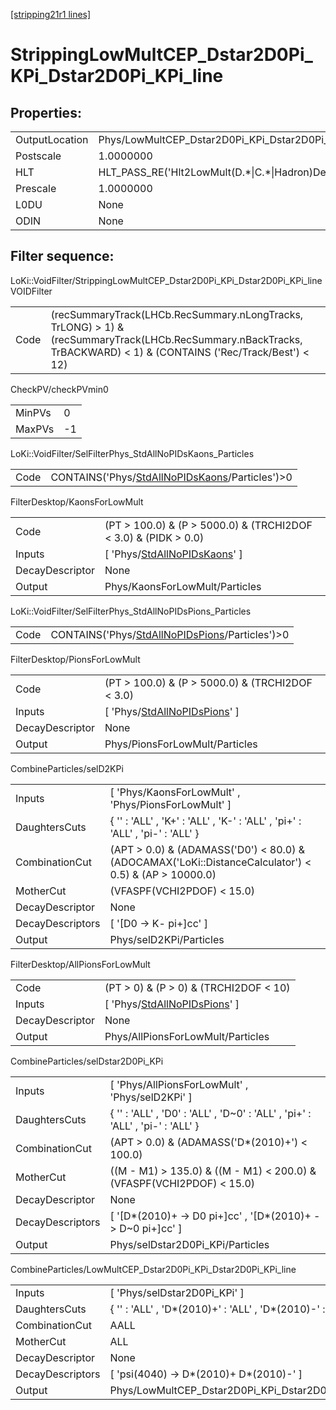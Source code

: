[[stripping21r1 lines]](./stripping21r1-index)

# StrippingLowMultCEP_Dstar2D0Pi_KPi_Dstar2D0Pi_KPi_line

## Properties:

|                |                                                              |
|----------------|--------------------------------------------------------------|
| OutputLocation | Phys/LowMultCEP_Dstar2D0Pi_KPi_Dstar2D0Pi_KPi_line/Particles |
| Postscale      | 1.0000000                                                    |
| HLT            | HLT_PASS_RE('Hlt2LowMult(D.\*\|C.\*\|Hadron)Decision')       |
| Prescale       | 1.0000000                                                    |
| L0DU           | None                                                         |
| ODIN           | None                                                         |

## Filter sequence:

LoKi::VoidFilter/StrippingLowMultCEP_Dstar2D0Pi_KPi_Dstar2D0Pi_KPi_lineVOIDFilter

|      |                                                                                                                                                                     |
|------|---------------------------------------------------------------------------------------------------------------------------------------------------------------------|
| Code | (recSummaryTrack(LHCb.RecSummary.nLongTracks, TrLONG) \> 1) & (recSummaryTrack(LHCb.RecSummary.nBackTracks, TrBACKWARD) \< 1) & (CONTAINS ('Rec/Track/Best') \< 12) |

CheckPV/checkPVmin0

|        |     |
|--------|-----|
| MinPVs | 0   |
| MaxPVs | -1  |

LoKi::VoidFilter/SelFilterPhys_StdAllNoPIDsKaons_Particles

|      |                                                                                                      |
|------|------------------------------------------------------------------------------------------------------|
| Code | CONTAINS('Phys/[StdAllNoPIDsKaons](./stripping21r1-commonparticles-stdallnopidskaons)/Particles')\>0 |

FilterDesktop/KaonsForLowMult

|                 |                                                                                     |
|-----------------|-------------------------------------------------------------------------------------|
| Code            | (PT \> 100.0) & (P \> 5000.0) & (TRCHI2DOF \< 3.0) & (PIDK \> 0.0)                  |
| Inputs          | [ 'Phys/[StdAllNoPIDsKaons](./stripping21r1-commonparticles-stdallnopidskaons)' ] |
| DecayDescriptor | None                                                                                |
| Output          | Phys/KaonsForLowMult/Particles                                                      |

LoKi::VoidFilter/SelFilterPhys_StdAllNoPIDsPions_Particles

|      |                                                                                                      |
|------|------------------------------------------------------------------------------------------------------|
| Code | CONTAINS('Phys/[StdAllNoPIDsPions](./stripping21r1-commonparticles-stdallnopidspions)/Particles')\>0 |

FilterDesktop/PionsForLowMult

|                 |                                                                                     |
|-----------------|-------------------------------------------------------------------------------------|
| Code            | (PT \> 100.0) & (P \> 5000.0) & (TRCHI2DOF \< 3.0)                                  |
| Inputs          | [ 'Phys/[StdAllNoPIDsPions](./stripping21r1-commonparticles-stdallnopidspions)' ] |
| DecayDescriptor | None                                                                                |
| Output          | Phys/PionsForLowMult/Particles                                                      |

CombineParticles/selD2KPi

|                  |                                                                                                          |
|------------------|----------------------------------------------------------------------------------------------------------|
| Inputs           | [ 'Phys/KaonsForLowMult' , 'Phys/PionsForLowMult' ]                                                    |
| DaughtersCuts    | { '' : 'ALL' , 'K+' : 'ALL' , 'K-' : 'ALL' , 'pi+' : 'ALL' , 'pi-' : 'ALL' }                             |
| CombinationCut   | (APT \> 0.0) & (ADAMASS('D0') \< 80.0) & (ADOCAMAX('LoKi::DistanceCalculator') \< 0.5) & (AP \> 10000.0) |
| MotherCut        | (VFASPF(VCHI2PDOF) \< 15.0)                                                                              |
| DecayDescriptor  | None                                                                                                     |
| DecayDescriptors | [ '[D0 -\> K- pi+]cc' ]                                                                              |
| Output           | Phys/selD2KPi/Particles                                                                                  |

FilterDesktop/AllPionsForLowMult

|                 |                                                                                     |
|-----------------|-------------------------------------------------------------------------------------|
| Code            | (PT \> 0) & (P \> 0) & (TRCHI2DOF \< 10)                                            |
| Inputs          | [ 'Phys/[StdAllNoPIDsPions](./stripping21r1-commonparticles-stdallnopidspions)' ] |
| DecayDescriptor | None                                                                                |
| Output          | Phys/AllPionsForLowMult/Particles                                                   |

CombineParticles/selDstar2D0Pi_KPi

|                  |                                                                               |
|------------------|-------------------------------------------------------------------------------|
| Inputs           | [ 'Phys/AllPionsForLowMult' , 'Phys/selD2KPi' ]                             |
| DaughtersCuts    | { '' : 'ALL' , 'D0' : 'ALL' , 'D~0' : 'ALL' , 'pi+' : 'ALL' , 'pi-' : 'ALL' } |
| CombinationCut   | (APT \> 0.0) & (ADAMASS('D\*(2010)+') \< 100.0)                               |
| MotherCut        | ((M - M1) \> 135.0) & ((M - M1) \< 200.0) & (VFASPF(VCHI2PDOF) \< 15.0)       |
| DecayDescriptor  | None                                                                          |
| DecayDescriptors | [ '[D\*(2010)+ -\> D0 pi+]cc' , '[D\*(2010)+ -\> D~0 pi+]cc' ]          |
| Output           | Phys/selDstar2D0Pi_KPi/Particles                                              |

CombineParticles/LowMultCEP_Dstar2D0Pi_KPi_Dstar2D0Pi_KPi_line

|                  |                                                              |
|------------------|--------------------------------------------------------------|
| Inputs           | [ 'Phys/selDstar2D0Pi_KPi' ]                               |
| DaughtersCuts    | { '' : 'ALL' , 'D\*(2010)+' : 'ALL' , 'D\*(2010)-' : 'ALL' } |
| CombinationCut   | AALL                                                         |
| MotherCut        | ALL                                                          |
| DecayDescriptor  | None                                                         |
| DecayDescriptors | [ 'psi(4040) -\> D\*(2010)+ D\*(2010)-' ]                  |
| Output           | Phys/LowMultCEP_Dstar2D0Pi_KPi_Dstar2D0Pi_KPi_line/Particles |
